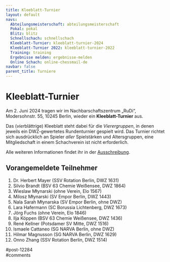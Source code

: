 ```yaml
---
title: Kleeblatt-Turnier 
layout: default
navs:
  Abteilungsmeisterschaft: abteilungsmeisterschaft
  Pokal: pokal
  Blitz: blitz
  Schnellschach: schnellschach
  Kleeblatt-Turnier: kleeblatt-turnier-2024
  Kleeblatt-Turnier 2022: kleeblatt-turnier-2022
  Training: training
  Ergebnisse melden: ergebnisse-melden
  Online Schach: online-chessmail-de
navbar: false
parent_title: Turniere
---
```

<div class="post-12284 page type-page status-publish hentry" id="post-12284">
<h1 class="entry-title">Kleeblatt-Turnier</h1>
<div class="entry-content">
<p>Am 2. Juni 2024 tragen wir im Nachbarschaftszentrum „RuDi“, Modersohnstr. 55, 10245 Berlin, wieder ein <b>Kleeblatt-Turnier</b> aus. </p>
<p>Das (<i>vier</i>blättrige) Kleeblatt steht dabei für die <i>Vierergruppen</i>, in denen jeweils ein DWZ-gewertetes Rundenturnier gespielt wird. Das Turnier richtet sich ausdrücklich an Spieler <i>aller</i> Spielstärken und Altersgruppen, eine Mitgliedschaft in einem Schachverein ist nicht erforderlich.</p>
<p>Alle weiteren Informationen findet ihr in der <a href="https://www.narva-schach.de/wordpress/wp-content/uploads/2024/04/Kleeblatt-Turnier-2024.pdf">Ausschreibung</a>.</p>
<h2>Vorangemeldete Teilnehmer</h2>
<ol>
<li>Dr. Herbert Mayer (SSV Rotation Berlin, DWZ 1631)</li>
<li>Silvio Brandt (BSV 63 Chemie Weißensee, DWZ 1864)</li>
<li>Wieslaw Młynarski (ohne Verein, Elo 1567)</li>
<li>Milosz Młynarski (SV Empor Berlin, DWZ 1443)</li>
<li>Nala Sarah Młynarska (SV Empor Berlin, ohne DWZ)</li>
<li>Lara Hafermann (SC Borussia Lichtenberg, DWZ 1673)</li>
<li>Jörg Fuchs (ohne Verein, Elo 1846)</li>
<li>Ilja Köppen (BSV 63 Chemie Weißensee, DWZ 1436)</li>
<li>René Kellner (Potsdamer SV Mitte, DWZ 1516)</li>
<li>Ismaele Cattaneo (SG NARVA Berlin, ohne DWZ)</li>
<li>Hilmar Magnusson (SG NARVA Berlin, DWZ 1629)</li>
<li>Onno Zhang (SSV Rotation Berlin, DWZ 1514)</li>
</ol>
</div><!-- .entry-content -->
</div> #post-12284 
<div id="comments">
</div> #comments 

